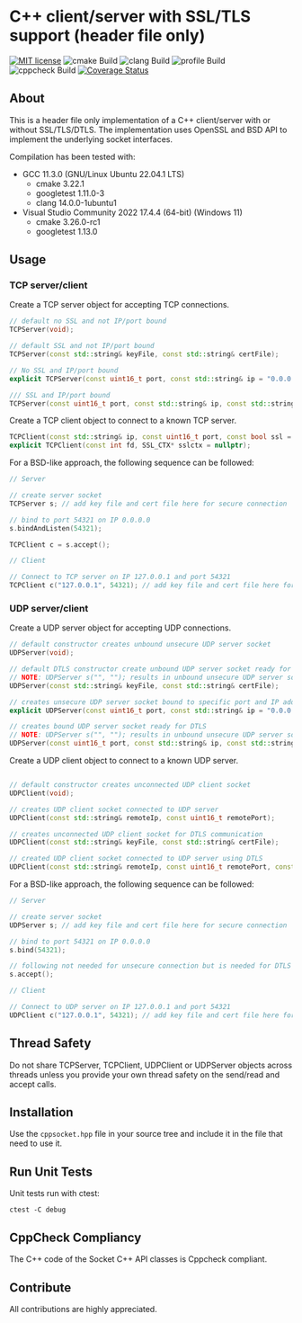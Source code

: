 # C++ client/server with SSL/TLS support (header file only)
[![MIT license](https://img.shields.io/badge/license-MIT-blue.svg)](http://opensource.org/licenses/MIT)
![cmake Build](https://github.com/martelkr/cppsocket/actions/workflows/cmake.yml/badge.svg)
![clang Build](https://github.com/martelkr/cppsocket/actions/workflows/clang.yml/badge.svg)
![profile Build](https://github.com/martelkr/cppsocket/actions/workflows/profile.yml/badge.svg)
![cppcheck Build](https://github.com/martelkr/cppsocket/actions/workflows/cppcheck.yml/badge.svg)
[![Coverage Status](https://coveralls.io/repos/github/martelkr/cppsocket/badge.svg?branch=main)](https://coveralls.io/github/martelkr/cppsocket?branch=main)

## About
This is a header file only implementation of a C++ client/server with or without SSL/TLS/DTLS.
The implementation uses OpenSSL and BSD API to implement the underlying socket interfaces.

Compilation has been tested with:
- GCC 11.3.0 (GNU/Linux Ubuntu 22.04.1 LTS)
	- cmake 3.22.1
	- googletest 1.11.0-3
	- clang 14.0.0-1ubuntu1
- Visual Studio Community 2022 17.4.4 (64-bit) (Windows 11)
	- cmake 3.26.0-rc1
	- googletest 1.13.0

## Usage

### TCP server/client

Create a TCP server object for accepting TCP connections. 

```cpp
// default no SSL and not IP/port bound
TCPServer(void); 

// default SSL and not IP/port bound
TCPServer(const std::string& keyFile, const std::string& certFile); 

// No SSL and IP/port bound
explicit TCPServer(const uint16_t port, const std::string& ip = "0.0.0.0", const int backlog = 3); 

/// SSL and IP/port bound
TCPServer(const uint16_t port, const std::string& ip, const std::string& keyFile, const std::string& certFile, const int backlog = 3);
```

Create a TCP client object to connect to a known TCP server.

```cpp
TCPClient(const std::string& ip, const uint16_t port, const bool ssl = false);
explicit TCPClient(const int fd, SSL_CTX* sslctx = nullptr);
```

For a BSD-like approach, the following sequence can be followed:

```cpp
// Server

// create server socket
TCPServer s; // add key file and cert file here for secure connection

// bind to port 54321 on IP 0.0.0.0
s.bindAndListen(54321); 

TCPClient c = s.accept();
```

```cpp
// Client

// Connect to TCP server on IP 127.0.0.1 and port 54321
TCPClient c("127.0.0.1", 54321); // add key file and cert file here for secure connection
```

### UDP server/client

Create a UDP server object for accepting UDP connections. 

```cpp
// default constructor creates unbound unsecure UDP server socket
UDPServer(void);

// default DTLS constructor create unbound UDP server socket ready for DTLS
// NOTE: UDPServer s("", ""); results in unbound unsecure UDP server socket
UDPServer(const std::string& keyFile, const std::string& certFile);

// creates unsecure UDP server socket bound to specific port and IP address (default all host IP)
explicit UDPServer(const uint16_t port, const std::string& ip = "0.0.0.0");

// creates bound UDP server socket ready for DTLS
// NOTE: UDPServer s("", ""); results in unbound unsecure UDP server socket
UDPServer(const uint16_t port, const std::string& ip, const std::string& keyFile, const std::string& certFile);
```

Create a UDP client object to connect to a known UDP server.

```cpp

// default constructor creates unconnected UDP client socket
UDPClient(void);

// creates UDP client socket connected to UDP server
UDPClient(const std::string& remoteIp, const uint16_t remotePort);

// creates unconnected UDP client socket for DTLS communication
UDPClient(const std::string& keyFile, const std::string& certFile);

// created UDP client socket connected to UDP server using DTLS
UDPClient(const std::string& remoteIp, const uint16_t remotePort, const std::string& keyFile, const std::string& certFile);
```

For a BSD-like approach, the following sequence can be followed:

```cpp
// Server

// create server socket
UDPServer s; // add key file and cert file here for secure connection

// bind to port 54321 on IP 0.0.0.0
s.bind(54321); 

// following not needed for unsecure connection but is needed for DTLS connection
s.accept();
```

```cpp
// Client

// Connect to UDP server on IP 127.0.0.1 and port 54321
UDPClient c("127.0.0.1", 54321); // add key file and cert file here for secure connection
```

## Thread Safety

Do not share TCPServer, TCPClient, UDPClient or UDPServer objects across threads unless you provide your own thread safety on the send/read and accept calls.

## Installation

Use the `cppsocket.hpp` file in your source tree and include it in the file that need to use it.

## Run Unit Tests

Unit tests run with ctest:
```
ctest -C debug
```

## CppCheck Compliancy

The C++ code of the Socket C++ API classes is Cppcheck compliant.

## Contribute
All contributions are highly appreciated.
